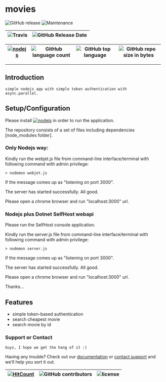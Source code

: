 # movies


 ![GitHub release](https://img.shields.io/github/release/ajeetx/movie.svg?style=for-the-badge) ![Maintenance](https://img.shields.io/maintenance/yes/2018.svg?style=for-the-badge)

![Travis](https://img.shields.io/travis/AJEETX/movie.svg) |![GitHub Release Date](https://img.shields.io/github/release-date/ajeetx/movie.svg)|
| --- | --- |

[![nodejs](https://img.shields.io/badge/node-js-blue.svg?style=plastic)](https://nodejs.org/en/) | ![GitHub language count](https://img.shields.io/github/languages/count/ajeetx/movie.svg) | ![GitHub top language](https://img.shields.io/github/languages/top/ajeetx/movie.svg) |![GitHub repo size in bytes](https://img.shields.io/github/repo-size/ajeetx/movie.svg) 
| ---          | ---        | ---      | ---        | 

---------------------------------------
## Introduction

```
simple nodejs app with simple token authentication with async.parallel.   
```
## Setup/Configuration

Please install [![nodejs](https://img.shields.io/badge/node-js-blue.svg?style=plastic)](https://nodejs.org/en/) in order to run the application.

The repository consists of a set of files including dependencies [node_modules folder].

### Only Nodejs way: 

Kindly run the webjet.js file from command-line interface/terminal with following command with admin privilege: 

```
> nodemon webjet.js
```
If the message comes up as "listening on port 3000". 

The server has started successfully. All good.

Please open a chrome browser and run "localhost:3000" url.

### Nodejs plus Dotnet SelfHost webapi

Please run the SelfHost console application.

Kindly run the server.js file from command-line interface/terminal with following command with admin privilege: 

```
> nodemon server.js
```
If the message comes up as "listening on port 3000". 

The server has started successfully. All good.

Please open a chrome browser and run "localhost:3000" url.


Thanks...

## Features
-	simple token-based authentication
-	search cheapest movie
-	search movie by id 
### Support or Contact
```
Guys, I hope we get the hang of it :)
```
Having any trouble? Check out our [documentation](https://github.com/AJEETX/movie/blob/master/README.md) or [contact support](mailto:ajeetkumar@email.com) and we’ll help you sort it out.


[![HitCount](http://hits.dwyl.io/ajeetx/movieyy/projects/1.svg)](http://hits.dwyl.io/ajeetx/movie/projects/1) | ![GitHub contributors](https://img.shields.io/github/contributors/ajeetx/movie.svg?style=plastic)|![license](https://img.shields.io/github/license/ajeetx/movie.svg?style=plastic)|
 | --- | --- | ---|

